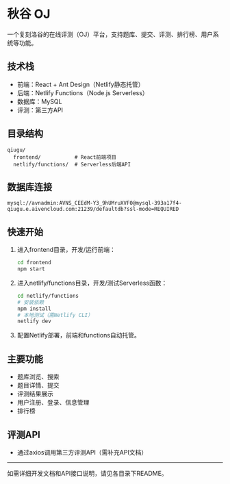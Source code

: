 # 秋谷 OJ

一个复刻洛谷的在线评测（OJ）平台，支持题库、提交、评测、排行榜、用户系统等功能。

## 技术栈
- 前端：React + Ant Design（Netlify静态托管）
- 后端：Netlify Functions（Node.js Serverless）
- 数据库：MySQL
- 评测：第三方API

## 目录结构
```
qiugu/
  frontend/           # React前端项目
  netlify/functions/  # Serverless后端API
```

## 数据库连接
```
mysql://avnadmin:AVNS_CEEdM-Y3_9hUMruXVF0@mysql-393a17f4-qiugu.e.aivencloud.com:21239/defaultdb?ssl-mode=REQUIRED
```

## 快速开始
1. 进入frontend目录，开发/运行前端：
   ```bash
   cd frontend
   npm start
   ```
2. 进入netlify/functions目录，开发/测试Serverless函数：
   ```bash
   cd netlify/functions
   # 安装依赖
   npm install
   # 本地测试（需Netlify CLI）
   netlify dev
   ```
3. 配置Netlify部署，前端和functions自动托管。

## 主要功能
- 题库浏览、搜索
- 题目详情、提交
- 评测结果展示
- 用户注册、登录、信息管理
- 排行榜

## 评测API
- 通过axios调用第三方评测API（需补充API文档）

---

如需详细开发文档和API接口说明，请见各目录下README。 